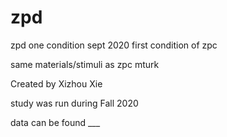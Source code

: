 # zpd
zpd one condition sept 2020
first condition of zpc

same materials/stimuli as zpc mturk 

Created by Xizhou Xie

study was run during Fall 2020

data can be found ___
